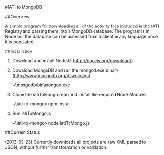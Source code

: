 #IATI to MongoDB

##Overview

A simple program for downloading all of the activity files included in the IATI Registry and parsing them into a MongoDB database. The program is in Node but the database can be accessed from a client in any language once it is populated.

##Installation

1. Download and install NodeJS (http://nodejs.org/download/)

2. Download MongoDB and run the mongod.exe binary (http://www.mongodb.org/downloads)

    ~\mongodb\bin\mongod.exe
	
3. Clone the iatiToMongo repo and install the required Node Modules

    ~\iati-to-mongo> npm install
	
4. Run iatiToMongo.js

    ~\iati-to-mongo> node iatiToMongo.js
		
##Current Status

(2013-09-23) Currently downloads all projects are raw XML parsed to JSON, without further transformation or validation.
	